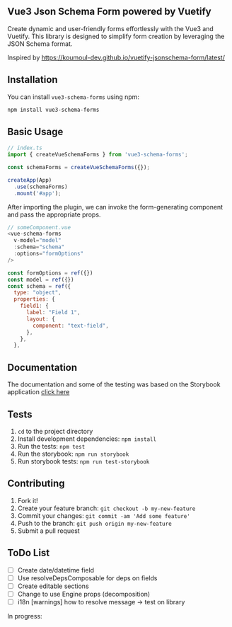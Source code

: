 ## Vue3 Json Schema Form powered by Vuetify

Create dynamic and user-friendly forms effortlessly with the Vue3 and Vuetify.
This library is designed to simplify form creation by leveraging the JSON Schema format.

Inspired by https://koumoul-dev.github.io/vuetify-jsonschema-form/latest/


## Installation

You can install `vue3-schema-forms` using npm:

```bash
npm install vue3-schema-forms
```

## Basic Usage

```javascript
// index.ts
import { createVueSchemaForms } from 'vue3-schema-forms';

const schemaForms = createVueSchemaForms({});

createApp(App)
  .use(schemaForms)
  .mount('#app');
```

After importing the plugin, we can invoke the form-generating component and pass the appropriate props.

```javascript
// someComponent.vue
<vue-schema-forms 
  v-model="model" 
  :schema="schema" 
  :options="formOptions"
/>

const formOptions = ref({})
const model = ref({})
const schema = ref({
  type: "object",
  properties: {
    field1: {
      label: "Field 1",
      layout: {
        component: "text-field",
      },
    },
  },
```
## Documentation
The documentation and some of the testing was based on the Storybook application [click here](https://maciejdybowski.github.io/vue3-schema-forms/)

## Tests
1. ```cd``` to the project directory
2. Install development dependencies: ```npm install```
3. Run the tests: ```npm test```
4. Run the storybook: ```npm run storybook```
5. Run storybook tests: ```npm run test-storybook```

## Contributing
1. Fork it!
2. Create your feature branch: ```git checkout -b my-new-feature```
3. Commit your changes: ```git commit -am 'Add some feature'```
4. Push to the branch: ```git push origin my-new-feature```
5. Submit a pull request


## ToDo List
- [ ] Create date/datetime field
- [ ] Use resolveDepsComposable for deps on fields
- [ ] Create editable sections
- [ ] Change to use Engine props (decomposition)
- [ ] i18n [warnings] how to resolve message -> test on library

In progress:
